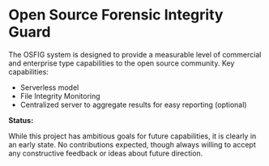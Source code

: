 # Open Source Forensic Integrity Guard

The OSFIG system is designed to provide a measurable level of commercial and enterprise type capabilities to the open source community.
Key capabilities:

* Serverless model
* File Integrity Monitoring
* Centralized server to aggregate results for easy reporting (optional)

**Status:**

While this project has ambitious goals for future capabilities, it is clearly in an early state. No contributions expected, though always willing to accept any constructive feedback or ideas about future direction.
